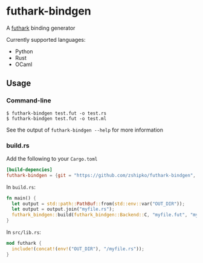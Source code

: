 # futhark-bindgen

A [futhark](https://futhark-lang.org) binding generator

Currently supported languages:

- Python
- Rust
- OCaml

## Usage

### Command-line

```
$ futhark-bindgen test.fut -o test.rs
$ futhark-bindgen test.fut -o test.ml
```

See the output of `futhark-bindgen --help` for more information

### build.rs

Add the following to your `Cargo.toml`

```toml
[build-depencies]
futhark-bindgen = {git = "https://github.com/zshipko/futhark-bindgen", features=["build"]}
```

In `build.rs`:

```rust
fn main() {
  let output = std::path::PathBuf::from(std::env::var("OUT_DIR"));
  let output = output.join("myfile.rs");
  futhark_bindgen::build(futhark_bindgen::Backend::C, "myfile.fut", "myfile.rs");
}
```

In `src/lib.rs`:

```rust
mod futhark {
  include!(concat!(env!("OUT_DIR"), "/myfile.rs"));
}
```
